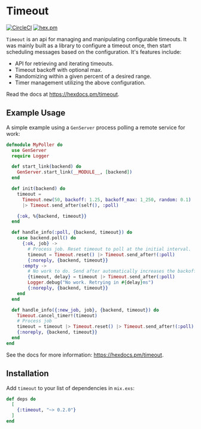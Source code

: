 # Timeout

[![CircleCI](https://circleci.com/gh/bschaeffer/timeout.svg?style=svg)](https://circleci.com/gh/bschaeffer/timeout)
[![hex.pm](https://img.shields.io/hexpm/v/timeout.svg "Hex version")](https://hex.pm/packages/timeout)


`Timeout` is an api for managing and manipulating configurable timeouts. It was
mainly built as a library to configure a timeout once, then start scheduling
messages based on the configuration. It's features include:

* API for retrieving and iterating timeouts.
* Timeout backoff with optional max.
* Randomizing within a given percent of a desired range.
* Timer management utilizing the above configuration.

Read the docs at https://hexdocs.pm/timeout.

## Example Usage

A simple example using a `GenServer` process polling a remote service for work:

```elixir
defmodule MyPoller do
  use GenServer
  require Logger

  def start_link(backend) do
    GenServer.start_link(__MODULE__, [backend])
  end

  def init(backend) do
    timeout =
      Timeout.new(50, backoff: 1.25, backoff_max: 1_250, random: 0.1)
      |> Timeout.send_after(self(), :poll)

    {:ok, %{backend, timeout}}
  end

  def handle_info(:poll, {backend, timeout}) do
    case backend.poll() do
      {:ok, job} ->
        # Process job. Reset timeout to poll at the initial interval.
        timeout = Timeout.reset() |> Timeout.send_after!(:poll)
        {:noreply, {backend, timeout}}
      :empty ->
        # No work to do. Send after automatically increases the backoff
        {timeout, delay} = timeout |> Timeout.send_after(:poll)
        Logger.debug("No work. Retrying in #{delay}ms")
        {:noreply, {backend, timeout}}
    end
  end

  def handle_info({:new_job, job}, {backend, timeout}) do
    Timeout.cancel_timer!(timeout)
    # Process job
    timeout = timeout |> Timeout.reset() |> Timeout.send_after!(:poll)
    {:noreply, {backend, timeout}}
  end
end
```

See the docs for more information: https://hexdocs.pm/timeout.

## Installation

Add `timeout` to your list of dependencies in `mix.exs`:

```elixir
def deps do
  [
    {:timeout, "~> 0.2.0"}
  ]
end
```

[thp]: https://en.wikipedia.org/wiki/Thundering_herd_problem

